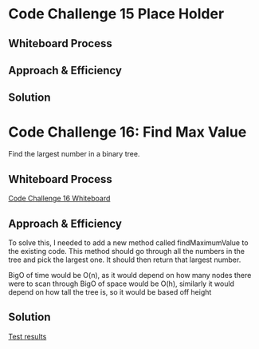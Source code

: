 # Code Challenge 15 Place Holder
<!-- Description of the challenge -->

## Whiteboard Process
<!-- Embedded whiteboard image -->

## Approach & Efficiency
<!-- What approach did you take? Why? What is the Big O space/time for this approach? -->

## Solution
<!-- Show how to run your code, and examples of it in action -->

# Code Challenge 16: Find Max Value
Find the largest number in a binary tree.

## Whiteboard Process
[Code Challenge 16 Whiteboard](/trees/whiteboard-16.png)

## Approach & Efficiency
To solve this, I needed to add a new method called findMaximumValue to the existing code. This method should go through all the numbers in the tree and pick the largest one. It should then return that largest number.

BigO of time would be O(n), as it would depend on how many nodes there were to scan through
BigO of space would be O(h), similarly it would depend on how tall the tree is, so it would be based off height

## Solution
[Test results](/trees/test-for-code-challenge16.png)